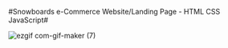 
#Snowboards e-Commerce Website/Landing Page - HTML CSS JavaScript#

![ezgif com-gif-maker (7)](https://user-images.githubusercontent.com/97748602/181571681-925eedef-1a0f-402c-a2e9-05e14e483104.gif)
